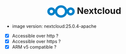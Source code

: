 <h1 align="center">
  <picture>
    <img align="center" alt="nextcloud" src="./logo.svg" height="40">
  </picture>
  Nextcloud
</h1>

- image version: nextcloud:25.0.4-apache
- [x] Accessible over http ?
- [x] Accessible over https ?
- [x] ARM v5 compatible ?
